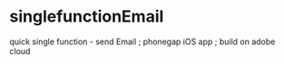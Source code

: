 singlefunctionEmail
===================

quick single function - send Email  ;  phonegap iOS app ;  build on adobe cloud
